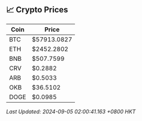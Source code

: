 ## 📈 Crypto Prices

| Coin | Price |
| ---- | ----- |
| BTC | $57913.0827 |
| ETH | $2452.2802 |
| BNB | $507.7599 |
| CRV | $0.2882 |
| ARB | $0.5033 |
| OKB | $36.5102 |
| DOGE | $0.0985 |

_Last Updated: 2024-09-05 02:00:41.163 +0800 HKT_